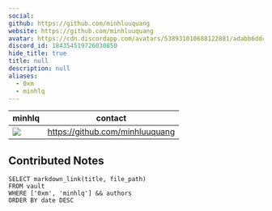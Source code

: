 ```yaml
---
social: 
github: https://github.com/minhluuquang
website: https://github.com/minhluuquang
avatar: https://cdn.discordapp.com/avatars/538931010688122881/adabb6ddc6c088f5c4645291a04077dd?size=1024
discord_id: 184354519726030850
hide_title: true
title: null
description: null
aliases: 
  - 0xm
  - minhlq
---
```

<div class="profile"/>

| minhlq                                                                                               | contact                                                                        |
| ---------------------------------------------------------------------------------------------------------- | ------------------------------------------------------------------------------ |
| ![](https://cdn.discordapp.com/avatars/538931010688122881/adabb6ddc6c088f5c4645291a04077dd?size=1024) | https://github.com/minhluuquang |

## Contributed Notes

```dsql-list
SELECT markdown_link(title, file_path)
FROM vault
WHERE ['0xm', 'minhlq'] && authors
ORDER BY date DESC
```